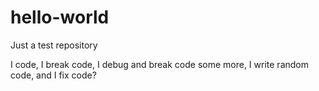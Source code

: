 # hello-world
Just a test repository

I code, I break code, I debug and break code some more, I write random code, and I fix code?
